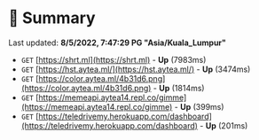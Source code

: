 # 📖 Summary
Last updated: **8/5/2022, 7:47:29 PG "Asia/Kuala_Lumpur"**

- `GET` [https://shrt.ml](https://shrt.ml) - **Up** (7983ms)
- `GET` [https://hst.aytea.ml/](https://hst.aytea.ml/) - **Up** (3474ms)
- `GET` [https://color.aytea.ml/4b31d6.png](https://color.aytea.ml/4b31d6.png) - **Up** (1814ms)
- `GET` [https://memeapi.aytea14.repl.co/gimme](https://memeapi.aytea14.repl.co/gimme) - **Up** (399ms)
- `GET` [https://teledrivemy.herokuapp.com/dashboard](https://teledrivemy.herokuapp.com/dashboard) - **Up** (201ms)
